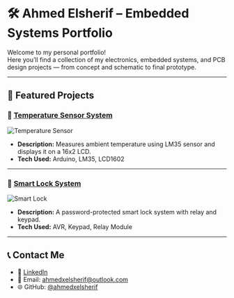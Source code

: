 # 🛠️ Ahmed Elsherif – Embedded Systems Portfolio

Welcome to my personal portfolio!  
Here you’ll find a collection of my electronics, embedded systems, and PCB design projects — from concept and schematic to final prototype.

---

## 📂 Featured Projects

### 🔧 [Temperature Sensor System](./Temperature_Sensor/README.md)
![Temperature Sensor](./Temperature_Sensor/image1.png)
- **Description:** Measures ambient temperature using LM35 sensor and displays it on a 16x2 LCD.
- **Tech Used:** Arduino, LM35, LCD1602

---

### 🔐 [Smart Lock System](./Smart_Lock/README.md)
![Smart Lock](./Smart_Lock/demo.png)
- **Description:** A password-protected smart lock system with relay and keypad.
- **Tech Used:** AVR, Keypad, Relay Module

---

## 📞 Contact Me
- 💼 [LinkedIn](https://www.linkedin.com/in/ahmedxelsherif/)
- 📧 Email: ahmedxelsherif@outlook.com
- 🌐 GitHub: [@ahmedxelsherif](https://github.com/ahmedxelsherif)
